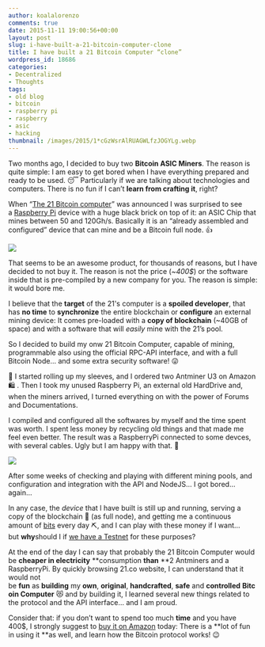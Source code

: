 ```yaml
---
author: koalalorenzo
comments: true
date: 2015-11-11 19:00:56+00:00
layout: post
slug: i-have-built-a-21-bitcoin-computer-clone
title: I have built a 21 Bitcoin Computer “clone”
wordpress_id: 18686
categories:
- Decentralized
- Thoughts
tags:
- old blog
- bitcoin
- raspberry pi
- raspberry
- asic
- hacking
thumbnail: /images/2015/1*cGzWsrAlRUAGWLfzJOGYLg.webp
---
```


Two months ago, I decided to buy two **Bitcoin ASIC Miners**. The reason is quite simple: I am easy to get bored when I have everything prepared and ready to be used. 😴 Particularly if we are talking about technologies and computers. There is no fun if I can’t **learn from crafting it**, right?

When “[The 21 Bitcoin computer](https://21.co/)” was announced I was surprised to see a [Raspberry Pi](https://www.raspberrypi.org/) device with a huge black brick on top of it: an ASIC Chip that mines between 50 and 120Gh/s. Basically it is an “already assembled and configured” device that can mine and be a Bitcoin full node. 👍 <!--more-->

![](/images/2015/1*cGzWsrAlRUAGWLfzJOGYLg.webp)

That seems to be an awesome product, for thousands of reasons, but I have decided to not buy it. The reason is not the price (~_400$_) or the software inside that is pre-compiled by a new company for you. The reason is simple: it would bore me.


I believe that the **target** of the 21's computer is a **spoiled developer**, that has **no time** to **synchronize** the entire blockchain or **configure** an external mining device: It comes pre-loaded with a **copy of blockchain** (~40GB of space) and with a software that will _easily_ mine with the 21’s pool.

So I decided to build my onw 21 Bitcoin Computer, capable of mining, programmable also using the official RPC-API interface, and with a full Bitcoin Node... and some extra security software! 😜

💪 I started rolling up my sleeves, and I ordered two Antminer U3 on Amazon 🛍 . Then I took my unused Raspberry Pi, an external old HardDrive and, when the miners arrived, I turned everything on with the power of Forums and Documentations.

I compiled and configured all the softwares by myself and the time spent was worth. I spent less money by recycling old things and that made me feel even better. The result was a RaspberryPi connected to some devces, with several cables. Ugly but I am happy with that. 👏

![](/images/2015/1*4YwZQoRaF768dDC8HC8Vfg.png)

After some weeks of checking and playing with different mining pools, and configuration and integration with the API and NodeJS… I got bored… again…

In any case, the _device_ that I have built is still up and running, serving a copy of the blockchain 📜 (as full node), and getting me a continuous amount of [bits](https://en.bitcoin.it/wiki/Units) every day ⛏, and I can play with these money if I want… but **why**should I if [we have a Testnet](https://en.bitcoin.it/wiki/Testnet) for these purposes?

At the end of the day I can say that probably the 21 Bitcoin Computer would be **cheaper in electricity** **consumption **than** **2 Antminers and a RaspberryPi. By quickly browsing 21.co website, I can understand that it would not be **fun** as **building** my **own**, **original**, **handcrafted**, **safe** and **controlled** **Bitcoin Computer** 😻 and by building it, I learned several new things related to the protocol and the API interface… and I am proud.

Consider that: if you don’t want to spend too much **time** and you have 400$, I strongly suggest to [buy it on Amazon](https://21.co/buy/) today: There is a **lot of fun in using it **as well, and learn how the Bitcoin protocol works! 😉




